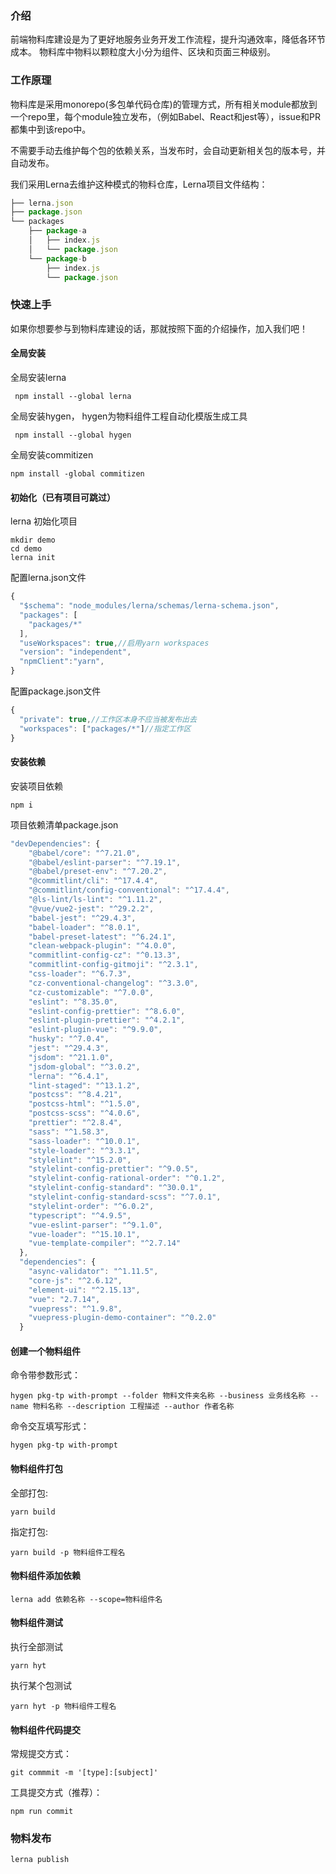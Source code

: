 ### 介绍
前端物料库建设是为了更好地服务业务开发工作流程，提升沟通效率，降低各环节成本。
物料库中物料以颗粒度大小分为组件、区块和页面三种级别。
### 工作原理
物料库是采用monorepo(多包单代码仓库)的管理方式，所有相关module都放到一个repo里，每个module独立发布，（例如Babel、React和jest等），issue和PR都集中到该repo中。

不需要手动去维护每个包的依赖关系，当发布时，会自动更新相关包的版本号，并自动发布。

我们采用Lerna去维护这种模式的物料仓库，Lerna项目文件结构：
```Javascript
├── lerna.json
├── package.json
└── packages
    ├── package-a
    │   ├── index.js
    │   └── package.json
    └── package-b
        ├── index.js
        └── package.json
```

### 快速上手
如果你想要参与到物料库建设的话，那就按照下面的介绍操作，加入我们吧！
#### 全局安装
全局安装lerna
```
 npm install --global lerna
```
全局安装hygen，
hygen为物料组件工程自动化模版生成工具
```
 npm install --global hygen
```
全局安装commitizen
```
npm install -global commitizen
```
#### 初始化（已有项目可跳过）
lerna 初始化项目
```
mkdir demo 
cd demo
lerna init  
```
配置lerna.json文件
```Javascript
{
  "$schema": "node_modules/lerna/schemas/lerna-schema.json",
  "packages": [
    "packages/*"
  ],
  "useWorkspaces": true,//启用yarn workspaces
  "version": "independent",
  "npmClient":"yarn",
}
```
配置package.json文件
```Javascript
{
  "private": true,//工作区本身不应当被发布出去
  "workspaces": ["packages/*"]//指定工作区
}
```
#### 安装依赖
安装项目依赖
```
npm i 
```
项目依赖清单package.json
```Javascript
"devDependencies": {
    "@babel/core": "^7.21.0",
    "@babel/eslint-parser": "^7.19.1",
    "@babel/preset-env": "^7.20.2",
    "@commitlint/cli": "^17.4.4",
    "@commitlint/config-conventional": "^17.4.4",
    "@ls-lint/ls-lint": "^1.11.2",
    "@vue/vue2-jest": "^29.2.2",
    "babel-jest": "^29.4.3",
    "babel-loader": "^8.0.1",
    "babel-preset-latest": "^6.24.1",
    "clean-webpack-plugin": "^4.0.0",
    "commitlint-config-cz": "^0.13.3",
    "commitlint-config-gitmoji": "^2.3.1",
    "css-loader": "^6.7.3",
    "cz-conventional-changelog": "^3.3.0",
    "cz-customizable": "^7.0.0",
    "eslint": "^8.35.0",
    "eslint-config-prettier": "^8.6.0",
    "eslint-plugin-prettier": "^4.2.1",
    "eslint-plugin-vue": "^9.9.0",
    "husky": "^7.0.4",
    "jest": "^29.4.3",
    "jsdom": "^21.1.0",
    "jsdom-global": "^3.0.2",
    "lerna": "^6.4.1",
    "lint-staged": "^13.1.2",
    "postcss": "^8.4.21",
    "postcss-html": "^1.5.0",
    "postcss-scss": "^4.0.6",
    "prettier": "^2.8.4",
    "sass": "^1.58.3",
    "sass-loader": "^10.0.1",
    "style-loader": "^3.3.1",
    "stylelint": "^15.2.0",
    "stylelint-config-prettier": "^9.0.5",
    "stylelint-config-rational-order": "^0.1.2",
    "stylelint-config-standard": "^30.0.1",
    "stylelint-config-standard-scss": "^7.0.1",
    "stylelint-order": "^6.0.2",
    "typescript": "^4.9.5",
    "vue-eslint-parser": "^9.1.0",
    "vue-loader": "^15.10.1",
    "vue-template-compiler": "^2.7.14"
  },
  "dependencies": {
    "async-validator": "^1.11.5",
    "core-js": "^2.6.12",
    "element-ui": "^2.15.13",
    "vue": "2.7.14",
    "vuepress": "^1.9.8",
    "vuepress-plugin-demo-container": "^0.2.0"
  }
```
#### 创建一个物料组件
命令带参数形式：
```
hygen pkg-tp with-prompt --folder 物料文件夹名称 --business 业务线名称 --name 物料名称 --description 工程描述 --author 作者名称
```
命令交互填写形式：
```
hygen pkg-tp with-prompt
```
#### 物料组件打包
全部打包:
```
yarn build
```
指定打包:
```
yarn build -p 物料组件工程名
```
#### 物料组件添加依赖
```
lerna add 依赖名称 --scope=物料组件名
```
#### 物料组件测试
执行全部测试
```
yarn hyt
```
执行某个包测试
```
yarn hyt -p 物料组件工程名
```
#### 物料组件代码提交
常规提交方式：
```
git commmit -m '[type]:[subject]'
```
工具提交方式（推荐）：
```
npm run commit
```
### 物料发布
```
lerna publish
```